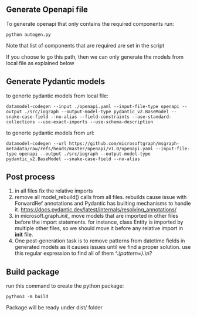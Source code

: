 ## Generate Openapi file
To generate openapi that only contains the required components run:

```
python autogen.py
```

Note that list of components that are required are set in the script

If you choose to go this path, then we can only generate the models from local file as explained below

## Generate Pydantic models
to generte pydantic models from local file:  
```
datamodel-codegen --input ./openapi.yaml --input-file-type openapi --output ./src/iograph --output-model-type pydantic_v2.BaseModel --snake-case-field --no-alias --field-constraints --use-standard-collections --use-exact-imports --use-schema-description
```
to generte pydantic models from url: 
```
datamodel-codegen --url https://github.com/microsoftgraph/msgraph-metadata/raw/refs/heads/master/openapi/v1.0/openapi.yaml --input-file-type openapi --output ./src/iograph --output-model-type pydantic_v2.BaseModel --snake-case-field --no-alias    
```
## Post process

1. in all files fix the relative imports
2. remove all model_rebuild() calls from all files. rebuilds cause issue with ForwardRef annotations
   and Pydantic has builting mechanisms to handle it. https://docs.pydantic.dev/latest/internals/resolving_annotations/
3. in microsoft.graph._init__ move models that are imported in other files before the import statements.
   for instance, class Entity is imported by multiple other files, so we should move it before any 
   relative import in __init__ file.
4. One post-generation task is to remove patterns from datetime fields in generated models as it 
   causes issues until we find a proper solution. use this regular expression to find all of them 
   ^.*(pattern=).*\n?

## Build package
run this command to create the python package:
```
python3 -m build
```

Package will be ready under dist/ folder